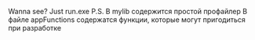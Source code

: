 Wanna see? Just run.exe
P.S. В mylib содержится простой профайлер
В файле appFunctions содержатся функции,
которые могут пригодиться при разработке